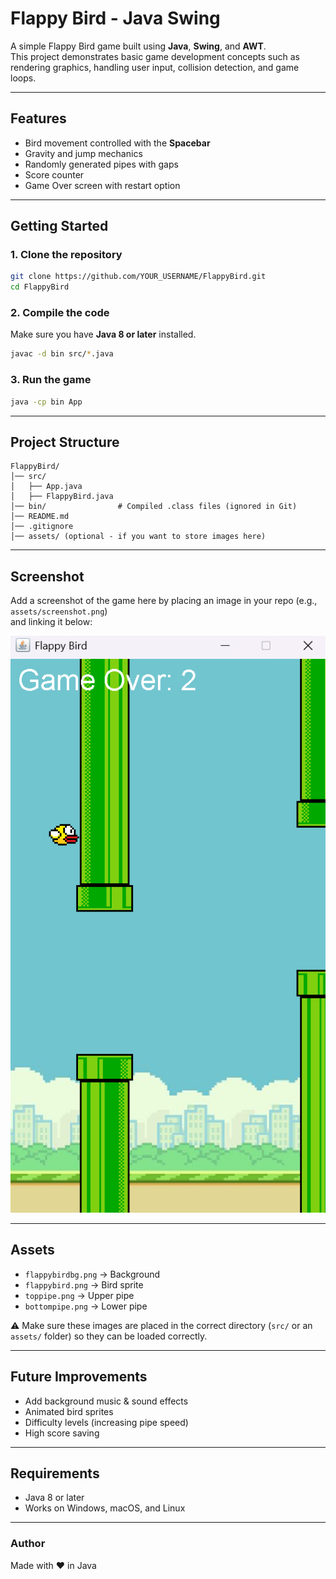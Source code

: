 # Flappy Bird - Java Swing

A simple Flappy Bird game built using **Java**, **Swing**, and **AWT**.  
This project demonstrates basic game development concepts such as rendering graphics, handling user input, collision detection, and game loops.

---

## Features
- Bird movement controlled with the **Spacebar**  
- Gravity and jump mechanics  
- Randomly generated pipes with gaps  
- Score counter  
- Game Over screen with restart option  

---

## Getting Started

### 1. Clone the repository
```bash
git clone https://github.com/YOUR_USERNAME/FlappyBird.git
cd FlappyBird
```

### 2. Compile the code
Make sure you have **Java 8 or later** installed.  
```bash
javac -d bin src/*.java
```

### 3. Run the game
```bash
java -cp bin App
```

---

## Project Structure
```
FlappyBird/
│── src/
│   ├── App.java
│   ├── FlappyBird.java
│── bin/                # Compiled .class files (ignored in Git)
│── README.md
│── .gitignore
│── assets/ (optional - if you want to store images here)
```

---

## Screenshot
Add a screenshot of the game here by placing an image in your repo (e.g., `assets/screenshot.png`)  
and linking it below:

![Game Screenshot](assets/screenshot.png)

---


## Assets
- `flappybirdbg.png` → Background  
- `flappybird.png` → Bird sprite  
- `toppipe.png` → Upper pipe  
- `bottompipe.png` → Lower pipe  

⚠️ Make sure these images are placed in the correct directory (`src/` or an `assets/` folder) so they can be loaded correctly.

---

## Future Improvements
- Add background music & sound effects  
- Animated bird sprites  
- Difficulty levels (increasing pipe speed)  
- High score saving  

---

## Requirements
- Java 8 or later  
- Works on Windows, macOS, and Linux  

---

### Author
Made with ❤️ in Java  
